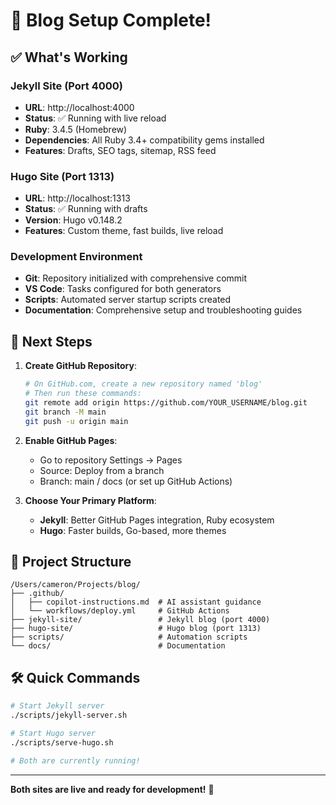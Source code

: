 # 🎉 Blog Setup Complete!

## ✅ What's Working

### Jekyll Site (Port 4000)
- **URL**: http://localhost:4000
- **Status**: ✅ Running with live reload
- **Ruby**: 3.4.5 (Homebrew)
- **Dependencies**: All Ruby 3.4+ compatibility gems installed
- **Features**: Drafts, SEO tags, sitemap, RSS feed

### Hugo Site (Port 1313)  
- **URL**: http://localhost:1313
- **Status**: ✅ Running with drafts
- **Version**: Hugo v0.148.2
- **Features**: Custom theme, fast builds, live reload

### Development Environment
- **Git**: Repository initialized with comprehensive commit
- **VS Code**: Tasks configured for both generators
- **Scripts**: Automated server startup scripts created
- **Documentation**: Comprehensive setup and troubleshooting guides

## 🚀 Next Steps

1. **Create GitHub Repository**:
   ```bash
   # On GitHub.com, create a new repository named 'blog'
   # Then run these commands:
   git remote add origin https://github.com/YOUR_USERNAME/blog.git
   git branch -M main
   git push -u origin main
   ```

2. **Enable GitHub Pages**:
   - Go to repository Settings → Pages
   - Source: Deploy from a branch
   - Branch: main / docs (or set up GitHub Actions)

3. **Choose Your Primary Platform**:
   - **Jekyll**: Better GitHub Pages integration, Ruby ecosystem
   - **Hugo**: Faster builds, Go-based, more themes

## 📁 Project Structure

```
/Users/cameron/Projects/blog/
├── .github/
│   ├── copilot-instructions.md  # AI assistant guidance
│   └── workflows/deploy.yml     # GitHub Actions
├── jekyll-site/                 # Jekyll blog (port 4000)
├── hugo-site/                   # Hugo blog (port 1313)
├── scripts/                     # Automation scripts
└── docs/                        # Documentation
```

## 🛠️ Quick Commands

```bash
# Start Jekyll server
./scripts/jekyll-server.sh

# Start Hugo server  
./scripts/serve-hugo.sh

# Both are currently running!
```

---

**Both sites are live and ready for development!** 🎊
